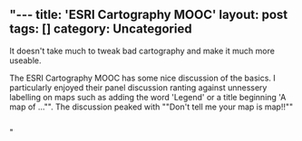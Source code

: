 "---
title: 'ESRI Cartography MOOC'
layout: post
tags: []
category: 
Uncategoried
---

<p>It doesn't take much to tweak bad cartography and make it much more useable.</p>



<p>The ESRI Cartography MOOC has some nice discussion of the basics. I particularly enjoyed their panel discussion ranting against unnessery labelling on maps such as adding the word 'Legend' or a title beginning 'A map of ..."". The discussion peaked with ""Don't tell me your map is map!!""</p>


<!-- wp:image {""id"":245,""sizeSlug"":""large""} -->
<figure class=""wp-block-image size-large""><img src=""https://gisdriverslicence.files.wordpress.com/2020/09/good-map-bad-map.png?w=833"" alt="""" class=""wp-image-245"" /></figure>
<!-- /wp:image -->"
